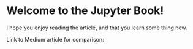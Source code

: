 # Welcome to the Jupyter Book!

I hope you enjoy reading the article, and that you learn some thing new.

Link to Medium article for comparison:
